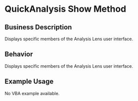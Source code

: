 # QuickAnalysis Show Method

## Business Description
Displays specific members of the Analysis Lens user interface.

## Behavior
Displays specific members of the Analysis Lens user interface.

## Example Usage
No VBA example available.